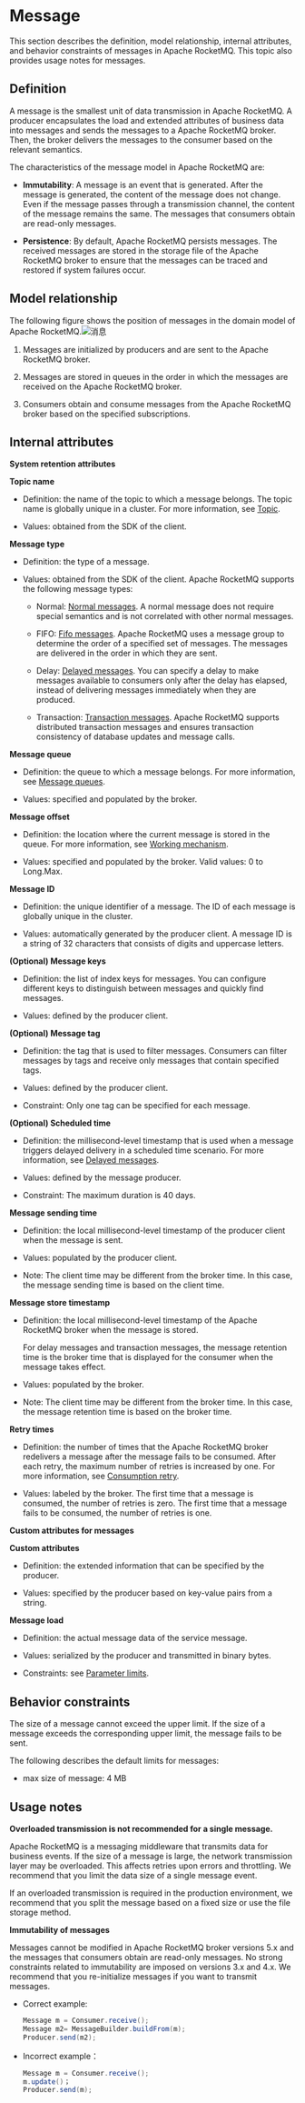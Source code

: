 # Message

This section describes the definition, model relationship, internal attributes, and behavior constraints of messages in Apache RocketMQ. This topic also provides usage notes for messages.
## Definition 


A message is the smallest unit of data transmission in Apache RocketMQ. A producer encapsulates the load and extended attributes of business data into messages and sends the messages to a Apache RocketMQ broker. Then, the broker delivers the messages to the consumer based on the relevant semantics.

The characteristics of the message model in Apache RocketMQ are:

* **Immutability**: A message is an event that is generated. After the message is generated, the content of the message does not change. Even if the message passes through a transmission channel, the content of the message remains the same. The messages that consumers obtain are read-only messages.



* **Persistence**: By default, Apache RocketMQ persists messages. The received messages are stored in the storage file of the Apache RocketMQ broker to ensure that the messages can be traced and restored if system failures occur.

  

## Model relationship

The following figure shows the position of messages in the domain model of Apache RocketMQ.![消息](../picture/v5/archiforqueue.png)

1. Messages are initialized by producers and are sent to the Apache RocketMQ broker.

2. Messages are stored in queues in the order in which the messages are received on the Apache RocketMQ broker.

3. Consumers obtain and consume messages from the Apache RocketMQ broker based on the specified subscriptions.


## Internal attributes 

**System retention attributes**

**Topic name**

* Definition: the name of the topic to which a message belongs. The topic name is globally unique in a cluster. For more information, see [Topic](./02topic.md).

* Values: obtained from the SDK of the client.


**Message type**

* Definition: the type of a message.

* Values: obtained from the SDK of the client. Apache RocketMQ supports the following message types:
  * Normal: [Normal messages](../04-featureBehavior/01normalmessage.md). A normal message does not require special semantics and is not correlated with other normal messages.

  * FIFO: [Fifo messages](../04-featureBehavior/03fifomessage.md). Apache RocketMQ uses a message group to determine the order of a specified set of messages. The messages are delivered in the order in which they are sent.

  * Delay: [Delayed messages](../04-featureBehavior/02delaymessage.md). You can specify a delay to make messages available to consumers only after the delay has elapsed, instead of delivering messages immediately when they are produced.

  * Transaction: [Transaction messages](../04-featureBehavior/04transactionmessage.md). Apache RocketMQ supports distributed transaction messages and ensures transaction consistency of database updates and message calls.






**Message queue**

* Definition: the queue to which a message belongs. For more information, see [Message queues](./03messagequeue.md).

* Values: specified and populated by the broker.




**Message offset**

* Definition: the location where the current message is stored in the queue. For more information, see [Working mechanism](../04-featureBehavior/09consumerprogress.md).

* Values: specified and populated by the broker. Valid values: 0 to Long.Max.





**Message ID**

* Definition: the unique identifier of a message. The ID of each message is globally unique in the cluster.

* Values: automatically generated by the producer client. A message ID is a string of 32 characters that consists of digits and uppercase letters.




**(Optional) Message keys**

* Definition: the list of index keys for messages. You can configure different keys to distinguish between messages and quickly find messages.

* Values: defined by the producer client.




**(Optional) Message tag**

* Definition: the tag that is used to filter messages. Consumers can filter messages by tags and receive only messages that contain specified tags.

* Values: defined by the producer client.

* Constraint: Only one tag can be specified for each message.


**(Optional) Scheduled time**

* Definition: the millisecond-level timestamp that is used when a message triggers delayed delivery in a scheduled time scenario. For more information, see [Delayed messages](../04-featureBehavior/02delaymessage.md).

* Values: defined by the message producer.

* Constraint: The maximum duration is 40 days.




**Message sending time**

* Definition: the local millisecond-level timestamp of the producer client when the message is sent.

* Values: populated by the producer client.

* Note: The client time may be different from the broker time. In this case, the message sending time is based on the client time.




**Message store timestamp**

* Definition: the local millisecond-level timestamp of the Apache RocketMQ broker when the message is stored.

  For delay messages and transaction messages, the message retention time is the broker time that is displayed for the consumer when the message takes effect.

* Values: populated by the broker.

* Note: The client time may be different from the broker time. In this case, the message retention time is based on the broker time.




**Retry times**

* Definition: the number of times that the Apache RocketMQ broker redelivers a message after the message fails to be consumed. After each retry, the maximum number of retries is increased by one. For more information, see [Consumption retry](../04-featureBehavior/10consumerretrypolicy.md).

* Values: labeled by the broker. The first time that a message is consumed, the number of retries is zero. The first time that a message fails to be consumed, the number of retries is one.



**Custom attributes for messages**

**Custom attributes**

* Definition: the extended information that can be specified by the producer.

* Values: specified by the producer based on key-value pairs from a string.

**Message load**

* Definition: the actual message data of the service message.

* Values: serialized by the producer and transmitted in binary bytes.

* Constraints: see [Parameter limits](../01-introduction/03limits.md).



## Behavior constraints 


The size of a message cannot exceed the upper limit. If the size of a message exceeds the corresponding upper limit, the message fails to be sent.

The following describes the default limits for messages:

* max size of message: 4 MB



## Usage notes 


**Overloaded transmission is not recommended for a single message.**

Apache RocketMQ is a messaging middleware that transmits data for business events. If the size of a message is large, the network transmission layer may be overloaded. This affects retries upon errors and throttling. We recommend that you limit the data size of a single message event.

If an overloaded transmission is required in the production environment, we recommend that you split the message based on a fixed size or use the file storage method.

**Immutability of messages**

Messages cannot be modified in Apache RocketMQ broker versions 5.x and the messages that consumers obtain are read-only messages. No strong constraints related to immutability are imposed on versions 3.x and 4.x. We recommend that you re-initialize messages if you want to transmit messages.

* Correct example:

  ```java
  Message m = Consumer.receive();
  Message m2= MessageBuilder.buildFrom(m);
  Producer.send(m2);
  ```

  

* Incorrect example：

  ```java
  Message m = Consumer.receive();
  m.update()；
  Producer.send(m);
  ```

  



